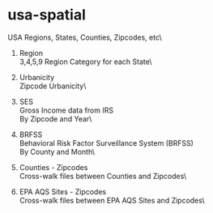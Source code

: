 # usa-spatial
USA Regions, States, Counties, Zipcodes, etc\

1. Region\
3,4,5,9 Region Category for each State\

2. Urbanicity\
Zipcode Urbanicity\

3. SES\
Gross Income data from IRS\
By Zipcode and Year\

4. BRFSS\
Behavioral Risk Factor Surveillance System (BRFSS)\
By County and Month\

5. Counties - Zipcodes\
Cross-walk files between Counties and Zipcodes\

6. EPA AQS Sites - Zipcodes\
Cross-walk files between EPA AQS Sites and Zipcodes\




